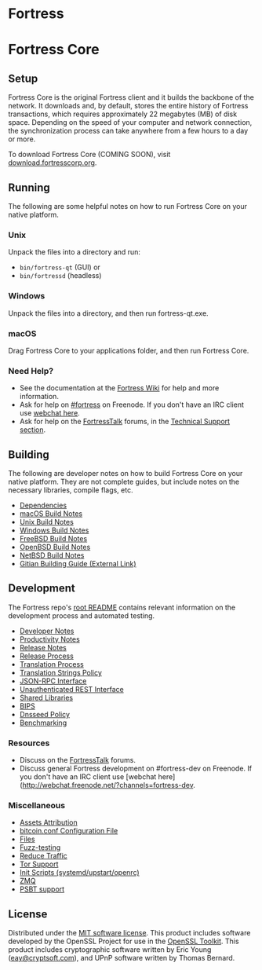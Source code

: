 # Fortress
Fortress Core
=============

Setup
---------------------
Fortress Core is the original Fortress client and it builds the backbone of the network. It downloads and, by default, stores the entire history of Fortress transactions, which requires approximately 22 megabytes (MB) of disk space. Depending on the speed of your computer and network connection, the synchronization process can take anywhere from a few hours to a day or more.

To download Fortress Core (COMING SOON), visit [download.fortresscorp.org](https://explorer.fortresscorp.org/).

Running
---------------------
The following are some helpful notes on how to run Fortress Core on your native platform.

### Unix

Unpack the files into a directory and run:

- `bin/fortress-qt` (GUI) or
- `bin/fortressd` (headless)

### Windows

Unpack the files into a directory, and then run fortress-qt.exe.

### macOS

Drag Fortress Core to your applications folder, and then run Fortress Core.

### Need Help?

* See the documentation at the [Fortress Wiki](https://fortress.info/)
for help and more information.
* Ask for help on [#fortress](http://webchat.freenode.net?channels=fortress) on Freenode. If you don't have an IRC client use [webchat here](http://webchat.freenode.net?channels=fortress).
* Ask for help on the [FortressTalk](https://fortresstalk.io/) forums, in the [Technical Support section](https://fortresstalk.io/c/technical-support).

Building
---------------------
The following are developer notes on how to build Fortress Core on your native platform. They are not complete guides, but include notes on the necessary libraries, compile flags, etc.

- [Dependencies](dependencies.md)
- [macOS Build Notes](build-osx.md)
- [Unix Build Notes](build-unix.md)
- [Windows Build Notes](build-windows.md)
- [FreeBSD Build Notes](build-freebsd.md)
- [OpenBSD Build Notes](build-openbsd.md)
- [NetBSD Build Notes](build-netbsd.md)
- [Gitian Building Guide (External Link)](https://github.com/bitcoin-core/docs/blob/master/gitian-building.md)

Development
---------------------
The Fortress repo's [root README](/README.md) contains relevant information on the development process and automated testing.

- [Developer Notes](developer-notes.md)
- [Productivity Notes](productivity.md)
- [Release Notes](release-notes.md)
- [Release Process](release-process.md)
- [Translation Process](translation_process.md)
- [Translation Strings Policy](translation_strings_policy.md)
- [JSON-RPC Interface](JSON-RPC-interface.md)
- [Unauthenticated REST Interface](REST-interface.md)
- [Shared Libraries](shared-libraries.md)
- [BIPS](bips.md)
- [Dnsseed Policy](dnsseed-policy.md)
- [Benchmarking](benchmarking.md)

### Resources
* Discuss on the [FortressTalk](https://fortresstalk.io/) forums.
* Discuss general Fortress development on #fortress-dev on Freenode. If you don't have an IRC client use [webchat here](http://webchat.freenode.net/?channels=fortress-dev.

### Miscellaneous
- [Assets Attribution](assets-attribution.md)
- [bitcoin.conf Configuration File](bitcoin-conf.md)
- [Files](files.md)
- [Fuzz-testing](fuzzing.md)
- [Reduce Traffic](reduce-traffic.md)
- [Tor Support](tor.md)
- [Init Scripts (systemd/upstart/openrc)](init.md)
- [ZMQ](zmq.md)
- [PSBT support](psbt.md)

License
---------------------
Distributed under the [MIT software license](/COPYING).
This product includes software developed by the OpenSSL Project for use in the [OpenSSL Toolkit](https://www.openssl.org/). This product includes
cryptographic software written by Eric Young ([eay@cryptsoft.com](mailto:eay@cryptsoft.com)), and UPnP software written by Thomas Bernard.
